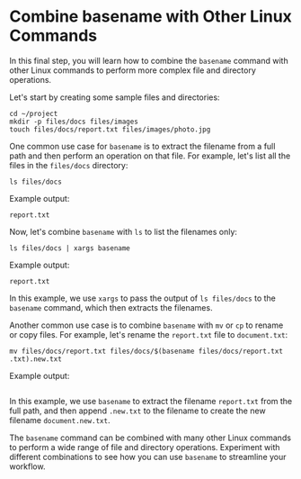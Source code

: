 # Combine basename with Other Linux Commands

In this final step, you will learn how to combine the `basename` command with other Linux commands to perform more complex file and directory operations.

Let's start by creating some sample files and directories:

```
cd ~/project
mkdir -p files/docs files/images
touch files/docs/report.txt files/images/photo.jpg
```

One common use case for `basename` is to extract the filename from a full path and then perform an operation on that file. For example, let's list all the files in the `files/docs` directory:

```
ls files/docs
```

Example output:

```
report.txt
```

Now, let's combine `basename` with `ls` to list the filenames only:

```
ls files/docs | xargs basename
```

Example output:

```
report.txt
```

In this example, we use `xargs` to pass the output of `ls files/docs` to the `basename` command, which then extracts the filenames.

Another common use case is to combine `basename` with `mv` or `cp` to rename or copy files. For example, let's rename the `report.txt` file to `document.txt`:

```
mv files/docs/report.txt files/docs/$(basename files/docs/report.txt .txt).new.txt
```

Example output:

```

```

In this example, we use `basename` to extract the filename `report.txt` from the full path, and then append `.new.txt` to the filename to create the new filename `document.new.txt`.

The `basename` command can be combined with many other Linux commands to perform a wide range of file and directory operations. Experiment with different combinations to see how you can use `basename` to streamline your workflow.
